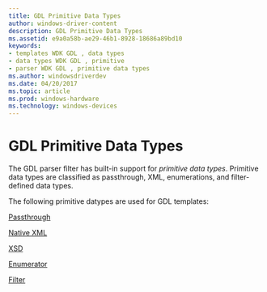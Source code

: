 ```yaml
---
title: GDL Primitive Data Types
author: windows-driver-content
description: GDL Primitive Data Types
ms.assetid: e9a0a58b-ae29-46b1-8928-18686a89bd10
keywords:
- templates WDK GDL , data types
- data types WDK GDL , primitive
- parser WDK GDL , primitive data types
ms.author: windowsdriverdev
ms.date: 04/20/2017
ms.topic: article
ms.prod: windows-hardware
ms.technology: windows-devices
---
```


# GDL Primitive Data Types


The GDL parser filter has built-in support for *primitive data types*. Primitive data types are classified as passthrough, XML, enumerations, and filter-defined data types.

The following primitive datypes are used for GDL templates:

[Passthrough](passthrough-template-data-types.md)

[Native XML](native-xml-template-data-types.md)

[XSD](xsd-template-data-types.md)

[Enumerator](enumerator-template-data-type.md)

[Filter](filter-template-data-type.md)

 

 




